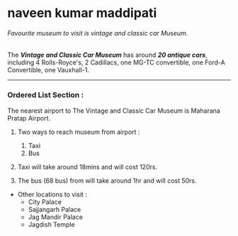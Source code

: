 # naveen kumar maddipati
###### Favourite museum to visit is vintage and classic car Museum. 

The ***Vintage and Classic Car Museum*** has around ***20 antique cars***, including 4 Rolls-Royce's, 2 Cadillacs, one MG-TC convertible, one Ford-A Convertible, one Vauxhall-1.

***

### Ordered List Section :

The nearest airport to The Vintage and Classic Car Museum is Maharana Pratap Airport.

1. Two ways to reach museum from airport :
    1. Taxi
    2. Bus

2. Taxi will take around 18mins and will cost 120rs.
3. The bus (68 bus) from will take around 1hr and will cost 50rs.


* Other locations to visit :
    * City Palace
    * Sajjangarh Palace
    * Jag Mandir Palace
    * Jagdish Temple

